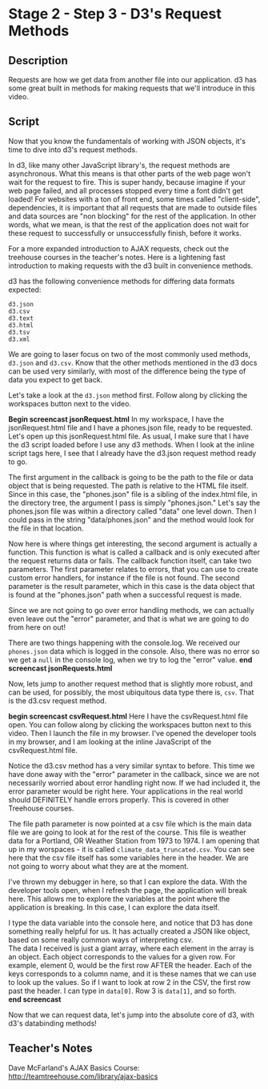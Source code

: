 # Stage 2 - Step 3 - D3's Request Methods

## Description
Requests are how we get data from another file into our application.  d3 has some great built in methods for making requests that we'll introduce in this video.

## Script
Now that you know the fundamentals of working with JSON objects, it's time to dive into d3's request methods.

In d3, like many other JavaScript library's, the request methods are asynchronous.  What this means is that other parts of the web page won't wait for the request to fire.  This is super handy, because imagine if your web page failed, and all processes stopped every time a font didn't get loaded!  For websites with a ton of front end, some times called "client-side", dependencies, it is important that all requests that are made to outside files and data sources are "non blocking" for the rest of the application.  In other words, what we mean, is that the rest of the application does not wait for these request to successfully or unsuccessfully finish, before it works.

For a more expanded introduction to AJAX requests, check out the treehouse courses in the teacher's notes.  Here is a lightening fast introduction to making requests with the d3 built in convenience methods.

d3 has the following convenience methods for differing data formats expected:
```
d3.json
d3.csv
d3.text
d3.html
d3.tsv
d3.xml
```

We are going to laser focus on two of the most commonly used methods, `d3.json` and `d3.csv`.  Know that the other methods mentioned in the d3 docs can be used very similarly, with most of the difference being the type of data you expect to get back.

Let's take a look at the `d3.json` method first.  Follow along by clicking the workspaces button next to the video.

**Begin screencast jsonRequest.html**
In my workspace, I have the jsonRequest.html file and I have a phones.json file, ready to be requested.  Let's open up this jsonRequest.html file.  As usual, I make sure that I have the d3 script loaded before I use any d3 methods.  When I look at the inline script tags here, I see that I already have the d3.json request method ready to go.

The first argument in the callback is going to be the path to the file or data object that is being requested.  The path is relative to the HTML file itself.  Since in this case, the "phones.json" file is a sibling of the index.html file, in the directory tree, the argument I pass is simply "phones.json."  Let's say the phones.json file was within a directory called "data" one level down.  Then I could pass in the string "data/phones.json" and the method would look for the file in that location.  

Now here is where things get interesting, the second argument is actually a function.  This function is what is called a callback and is only executed after the request returns data or fails.  The callback function itself, can take two parameters.  The first parameter relates to errors, that you can use to create custom error handlers, for instance if the file is not found.  The second parameter is the result parameter, which in this case is the data object that is found at the "phones.json" path when a successful request is made.  

Since we are not going to go over error handling methods, we can actually even leave out the "error" parameter, and that is what we are going to do from here on out!

There are two things happening with the console.log. We received our `phones.json` data which is logged in the console.  Also, there was no error so we get a `null` in the console log, when we try to log the "error" value.
**end screencast jsonRequests.html**

Now, lets jump to another request method that is slightly more robust, and can be used, for possibly, the most ubiquitous data type there is, `csv`.  That is the d3.csv request method.  

**begin screencast csvRequest.html**
Here I have the csvRequest.html file open.  You can follow along by clicking the workspaces button next to this video.  Then I launch the file in my browser.  I've opened the developer tools in my browser, and I am looking at the inline JavaScript of the csvRequest.html file.

Notice the d3.csv method has a very similar syntax to before.  This time we have done away with the "error" parameter in the callback, since we are not necessarily worried about error handling right now.  If we had included it, the error parameter would be right here.  Your applications in the real world should DEFINITELY handle errors properly.  This is covered in other Treehouse courses.  

The file path parameter is now pointed at a csv file which is the main data file we are going to look at for the rest of the course.  This file is weather data for a Portland, OR Weather Station from 1973 to 1974.  I am opening that up in my worspaces - it is called `climate_data_truncated.csv`.  You can see here that the csv file itself has some variables here in the header.  We are not going to worry about what they are at the moment.

I've thrown my debugger in here, so that I can explore the data.  With the developer tools open, when I refresh the page, the application will break here.  This allows me to explore the variables at the point where the application is breaking.  In this case, I can explore the data itself.

I type the data variable into the console here, and notice that D3 has done something really helpful for us.  It has actually created a JSON like object, based on some really common ways of interpreting csv.  
The data I received is just a giant array, where each element in the array is an object.  Each object corresponds to the values for a given row.  For example, element 0, would be the first row AFTER the header.  Each of the keys corresponds to a column name, and it is these names that we can use to look up the values.  So if I want to look at row 2 in the CSV, the first row past the header.  I can type in `data[0]`.  Row 3 is `data[1]`, and so forth.    
**end screencast**

Now that we can request data, let's jump into the absolute core of d3, with d3's databinding methods!

## Teacher's Notes
Dave McFarland's AJAX Basics Course: http://teamtreehouse.com/library/ajax-basics
